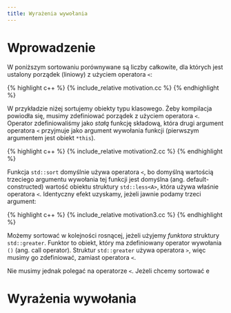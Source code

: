 ```yaml
---
title: Wyrażenia wywołania
---
```


# Wprowadzenie

W poniższym sortowaniu porównywane są liczby całkowite, dla których
jest ustalony porządek (liniowy) z użyciem operatora `<`:

{% highlight c++ %}
{% include_relative motivation.cc %}
{% endhighlight %}

W przykładzie niżej sortujemy obiekty typu klasowego.  Żeby kompilacja
powiodła się, musimy zdefiniować porządek z użyciem operatora `<`.
Operator zdefiniowaliśmy jako *stałą* funkcję składową, która drugi
argument operatora `<` przyjmuje jako argument wywołania funkcji
(pierwszym argumentem jest obiekt `*this`).

{% highlight c++ %}
{% include_relative motivation2.cc %}
{% endhighlight %}

Funkcja `std::sort` domyślnie używa operatora `<`, bo domyślną
wartością trzeciego argumentu wywołania tej funkcji jest domyślna
(ang. default-constructed) wartość obiektu struktury `std::less<A>`,
która używa właśnie operatora `<`.  Identyczny efekt uzyskamy, jeżeli
jawnie podamy trzeci argument:

{% highlight c++ %}
{% include_relative motivation3.cc %}
{% endhighlight %}

Możemy sortować w kolejności rosnącej, jeżeli użyjemy *funktora*
struktury `std::greater`.  Funktor to obiekt, który ma zdefiniowany
operator wywołania `()` (ang. call operator).  Struktur `std::greater`
używa operatora `>`, więc musimy go zdefiniować, zamiast operatora
`<`.

Nie musimy jednak polegać na operatorze `<`.  Jeżeli chcemy sortować e

# Wyrażenia wywołania


<!-- LocalWords: destructor expr lvalue lvalues rvalue rvalues RVO -->
